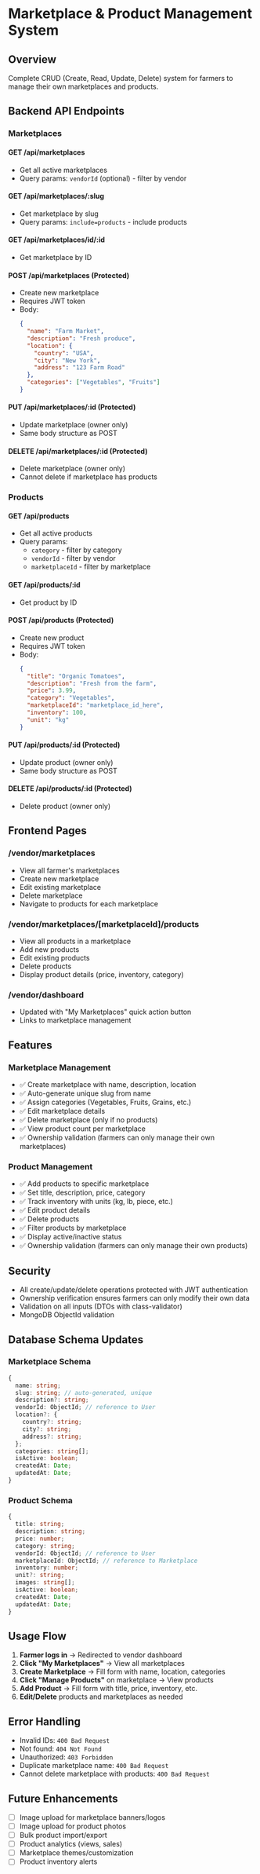 # Marketplace & Product Management System

## Overview
Complete CRUD (Create, Read, Update, Delete) system for farmers to manage their own marketplaces and products.

## Backend API Endpoints

### Marketplaces

#### GET /api/marketplaces
- Get all active marketplaces
- Query params: `vendorId` (optional) - filter by vendor

#### GET /api/marketplaces/:slug
- Get marketplace by slug
- Query params: `include=products` - include products

#### GET /api/marketplaces/id/:id
- Get marketplace by ID

#### POST /api/marketplaces (Protected)
- Create new marketplace
- Requires JWT token
- Body:
  ```json
  {
    "name": "Farm Market",
    "description": "Fresh produce",
    "location": {
      "country": "USA",
      "city": "New York",
      "address": "123 Farm Road"
    },
    "categories": ["Vegetables", "Fruits"]
  }
  ```

#### PUT /api/marketplaces/:id (Protected)
- Update marketplace (owner only)
- Same body structure as POST

#### DELETE /api/marketplaces/:id (Protected)
- Delete marketplace (owner only)
- Cannot delete if marketplace has products

### Products

#### GET /api/products
- Get all active products
- Query params:
  - `category` - filter by category
  - `vendorId` - filter by vendor
  - `marketplaceId` - filter by marketplace

#### GET /api/products/:id
- Get product by ID

#### POST /api/products (Protected)
- Create new product
- Requires JWT token
- Body:
  ```json
  {
    "title": "Organic Tomatoes",
    "description": "Fresh from the farm",
    "price": 3.99,
    "category": "Vegetables",
    "marketplaceId": "marketplace_id_here",
    "inventory": 100,
    "unit": "kg"
  }
  ```

#### PUT /api/products/:id (Protected)
- Update product (owner only)
- Same body structure as POST

#### DELETE /api/products/:id (Protected)
- Delete product (owner only)

## Frontend Pages

### /vendor/marketplaces
- View all farmer's marketplaces
- Create new marketplace
- Edit existing marketplace
- Delete marketplace
- Navigate to products for each marketplace

### /vendor/marketplaces/[marketplaceId]/products
- View all products in a marketplace
- Add new products
- Edit existing products
- Delete products
- Display product details (price, inventory, category)

### /vendor/dashboard
- Updated with "My Marketplaces" quick action button
- Links to marketplace management

## Features

### Marketplace Management
- ✅ Create marketplace with name, description, location
- ✅ Auto-generate unique slug from name
- ✅ Assign categories (Vegetables, Fruits, Grains, etc.)
- ✅ Edit marketplace details
- ✅ Delete marketplace (only if no products)
- ✅ View product count per marketplace
- ✅ Ownership validation (farmers can only manage their own marketplaces)

### Product Management
- ✅ Add products to specific marketplace
- ✅ Set title, description, price, category
- ✅ Track inventory with units (kg, lb, piece, etc.)
- ✅ Edit product details
- ✅ Delete products
- ✅ Filter products by marketplace
- ✅ Display active/inactive status
- ✅ Ownership validation (farmers can only manage their own products)

## Security
- All create/update/delete operations protected with JWT authentication
- Ownership verification ensures farmers can only modify their own data
- Validation on all inputs (DTOs with class-validator)
- MongoDB ObjectId validation

## Database Schema Updates

### Marketplace Schema
```typescript
{
  name: string;
  slug: string; // auto-generated, unique
  description?: string;
  vendorId: ObjectId; // reference to User
  location?: {
    country?: string;
    city?: string;
    address?: string;
  };
  categories: string[];
  isActive: boolean;
  createdAt: Date;
  updatedAt: Date;
}
```

### Product Schema
```typescript
{
  title: string;
  description: string;
  price: number;
  category: string;
  vendorId: ObjectId; // reference to User
  marketplaceId: ObjectId; // reference to Marketplace
  inventory: number;
  unit?: string;
  images: string[];
  isActive: boolean;
  createdAt: Date;
  updatedAt: Date;
}
```

## Usage Flow

1. **Farmer logs in** → Redirected to vendor dashboard
2. **Click "My Marketplaces"** → View all marketplaces
3. **Create Marketplace** → Fill form with name, location, categories
4. **Click "Manage Products"** on marketplace → View products
5. **Add Product** → Fill form with title, price, inventory, etc.
6. **Edit/Delete** products and marketplaces as needed

## Error Handling
- Invalid IDs: `400 Bad Request`
- Not found: `404 Not Found`
- Unauthorized: `403 Forbidden`
- Duplicate marketplace name: `400 Bad Request`
- Cannot delete marketplace with products: `400 Bad Request`

## Future Enhancements
- [ ] Image upload for marketplace banners/logos
- [ ] Image upload for product photos
- [ ] Bulk product import/export
- [ ] Product analytics (views, sales)
- [ ] Marketplace themes/customization
- [ ] Product inventory alerts
